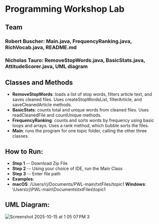 # Programming Workshop Lab

## Team
### **Robert Buscher**: Main.java, FrequencyRanking.java, RichVocab.java, README.md
### **Nicholas Tauro**: RemoveStopWords.java, BasicStats.java, AttitudeScorer.java, UML diagram

## Classes and Methods
- **RemoveStopWords**: loads a list of stop words, filters article text, and saves cleaned files. Uses createStopWordsList, filterArticle, and saveCleanedArticle methods.
- **BasicStats**: counts total and unique words from cleaned files. Uses readCleanedFile and countUnique methods.
- **FrequencyRanking**: counts and sorts words by frequency using basic loops and arrays. Uses a rank method, which bubble sorts the files.
- **Main**: runs the program for one topic folder, calling the other three classes.

## How to Run:
- **Step 1** -- Download Zip File
- **Step 2** -- Using your choice of IDE, run the Main Class
- **Step 3** -- Enter file path
- **Examples**:
- **macOS**: /Users/rj/Documents/PWL-main/txtFiles/topic1
**Windows**: \Users\rj\PWL-main\Documents\txtFiles\topic1

## UML Diagram:
![Screenshot 2025-10-15 at 1 05 07 PM 3](https://github.com/user-attachments/assets/fb5dcd9a-0071-434b-9079-866222d56b1f)
